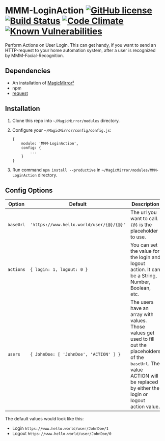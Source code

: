 # MMM-LoginAction [![GitHub license](https://img.shields.io/badge/license-MIT-blue.svg?style=flat)](https://raw.githubusercontent.com/fewieden/MMM-LoginAction/master/LICENSE) [![Build Status](https://travis-ci.org/fewieden/MMM-LoginAction.svg?branch=master)](https://travis-ci.org/fewieden/MMM-LoginAction) [![Code Climate](https://codeclimate.com/github/fewieden/MMM-LoginAction/badges/gpa.svg?style=flat)](https://codeclimate.com/github/fewieden/MMM-LoginAction) [![Known Vulnerabilities](https://snyk.io/test/github/fewieden/mmm-LoginAction/badge.svg)](https://snyk.io/test/github/fewieden/mmm-LoginAction)

Perform Actions on User Login. This can get handy, if you want to send an
HTTP-request to your home automation system, after a user is recognized by
MMM-Facial-Recognition.

## Dependencies

* An installation of [MagicMirror²](https://github.com/MichMich/MagicMirror)
* npm
* [request](https://www.npmjs.com/package/request)

## Installation

1. Clone this repo into `~/MagicMirror/modules` directory.
1. Configure your `~/MagicMirror/config/config.js`:

    ```
    {
        module: 'MMM-LoginAction',
        config: {
            ...
        }
    }
    ```

1. Run command `npm install --productive` in `~/MagicMirror/modules/MMM-LoginAction` directory.

## Config Options

| **Option** | **Default** | **Description** |
| --- | --- | --- |
| `baseUrl` | `'https://www.hello.world/user/{@}/{@}'` | The url you want to call. `{@}` is the placeholder to use. |
| `actions` | `{ login: 1, logout: 0 }` | You can set the value for the login and logout action. It can be a String, Number, Boolean, etc. |
| `users` | `{ JohnDoe: [ 'JohnDoe', 'ACTION' ] }` | The users have an array with values. Those values get used to fill out the placeholders of the `baseUrl`. The value ACTION will be replaced by either the login or logout action value. |

The default values would look like this:

* Login `https://www.hello.world/user/JohnDoe/1`
* Logout `https://www.hello.world/user/JohnDoe/0`
